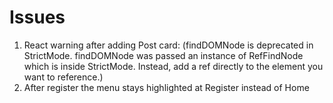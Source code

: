 # Issues
1. React warning after adding Post card: (findDOMNode is deprecated in StrictMode. findDOMNode was passed an instance of RefFindNode which is inside StrictMode. Instead, add a ref directly to the element you want to reference.)
2. After register the menu stays highlighted at Register instead of Home
